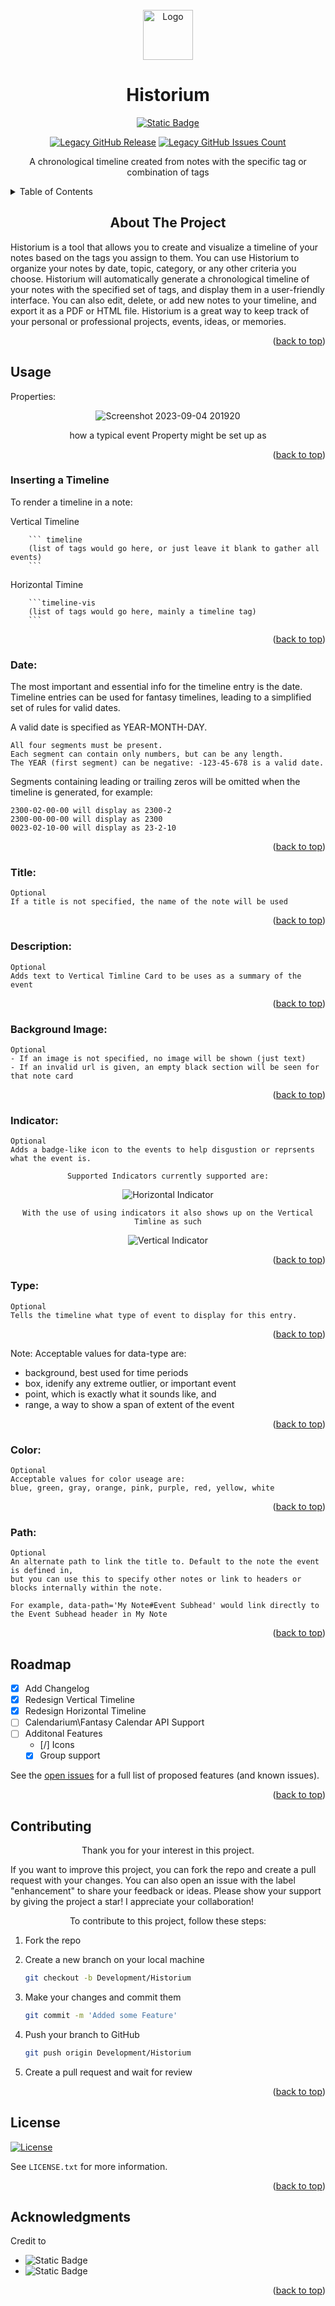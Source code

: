 <!-- PROJECT LOGO -->
<br />
<div align="center">
  <a href="https://github.com/othneildrew/Best-README-Template">
    <img src="https://github.com/ReconVirus/Historium/assets/43733760/b056ec5f-2423-49fd-88ef-3354d63dc88f" alt="Logo" width="80" height="80">
  </a>
  <h1 align="center">Historium</h1>
</div>

<div align="center">
<a href="https://github.com/Darakah/obsidian-timelines">
    <img alt="Static Badge" src="https://img.shields.io/badge/Darakah-Legacy%20Founder%20%26%20Creator-black?style=social&logo=github&link=https%3A%2F%2Fgithub.com%2FDarakah%2Fobsidian-timelines">
</a>

[![Legacy GitHub Release][Legacy GitHub Release-shield]][Legacy GitHub Release-URL]
[![Legacy GitHub Issues Count][Legacy GitHub Issues Count-shield]][Legacy GitHub Issues Count-URL]

</div>
<p align="center">A chronological timeline created from notes with the specific tag or combination of tags</p>
<!-- TABLE OF CONTENTS -->
<details>
  <summary>Table of Contents</summary>
  <ol>
    <li><a href="#about-the-project">About The Project</a></li>
    <li>
        <a href="#usage">Usage</a>
        <ul>
            <li><a href="#inserting-a-timeline">Inserting a Timeline</a></li>
            <li><a href="##dates">Dates</a></li>
            <li><a href="#titles">Titles</a></li>
            <li><a href="#description">Description</a></li>
            <li><a href="#backgroud-Image">Image</a></li>
            <li><a href="#types">Types</a></li>
            <li><a href="#color">Color</a></li>
            <li><a href="#path">Path</a></li>
        </ul>
    </li>
    <li><a href="#roadmap">Roadmap</a></li>
    <li><a href="#contributing">Contributing</a></li>
    <li><a href="#license">License</a></li>
    <li><a href="#acknowledgments">Acknowledgments</a></li>
  </ol>
</details>

<!-- ABOUT THE PROJECT -->
<h2 align="center"> About The Project</h2>
Historium is a tool that allows you to create and visualize a timeline of your notes based on the tags you assign to them. You can use Historium to organize your notes by date, topic, category, or any other criteria you choose. Historium will automatically generate a chronological timeline of your notes with the specified set of tags, and display them in a user-friendly interface. You can also edit, delete, or add new notes to your timeline, and export it as a PDF or HTML file. Historium is a great way to keep track of your personal or professional projects, events, ideas, or memories.
<p align="right">(<a href="#readme-top">back to top</a>)</p>

<!-- USAGE -->

## Usage

Properties:

<div align="center">

![Screenshot 2023-09-04 201920](https://github.com/ReconVirus/Historium/assets/43733760/b40473b2-186e-4896-b493-0e3e7d679f49)

how a typical event Property might be set up as

</div>
<p align="right">(<a href="#readme-top">back to top</a>)</p>

### Inserting a Timeline

To render a timeline in a note:

Vertical Timeline

````ssh
    ``` timeline
    (list of tags would go here, or just leave it blank to gather all events)
    ```
````

Horizontal Timine

````ssh
    ```timeline-vis
    (list of tags would go here, mainly a timeline tag)
    ```
````

<p align="right">(<a href="#readme-top">back to top</a>)</p>

### Date:

The most important and essential info for the timeline entry is the date. Timeline entries can be used for fantasy timelines, leading to a simplified set of rules for valid dates.

A valid date is specified as YEAR-MONTH-DAY.

    All four segments must be present.
    Each segment can contain only numbers, but can be any length.
    The YEAR (first segment) can be negative: -123-45-678 is a valid date.

Segments containing leading or trailing zeros will be omitted when the timeline is generated, for example:

    2300-02-00-00 will display as 2300-2
    2300-00-00-00 will display as 2300
    0023-02-10-00 will display as 23-2-10

<p align="right">(<a href="#readme-top">back to top</a>)</p>

### Title:

    Optional
    If a title is not specified, the name of the note will be used

<p align="right">(<a href="#readme-top">back to top</a>)</p>

### Description:

    Optional
    Adds text to Vertical Timline Card to be uses as a summary of the event

<p align="right">(<a href="#readme-top">back to top</a>)</p>

### Background Image:

    Optional
    - If an image is not specified, no image will be shown (just text)
    - If an invalid url is given, an empty black section will be seen for that note card

<p align="right">(<a href="#readme-top">back to top</a>)</p>

### Indicator:

    Optional
    Adds a badge-like icon to the events to help disgustion or reprsents what the event is.

<div align="center">

    Supported Indicators currently supported are:

![Horizontal Indicator](https://github.com/ReconVirus/Historium/assets/43733760/95e98a9f-9229-4ea9-bfa9-8f1d6eab076a)

    With the use of using indicators it also shows up on the Vertical Timline as such

![Vertical Indicator](https://github.com/ReconVirus/Historium/assets/43733760/265bd951-f99f-4fc5-a9c7-952e16bf00e8)

</div>
<p align="right">(<a href="#readme-top">back to top</a>)</p>

### Type:

    Optional
    Tells the timeline what type of event to display for this entry.

<p align="right">(<a href="#readme-top">back to top</a>)</p>

Note: Acceptable values for data-type are:

-   background, best used for time periods
-   box, idenify any extreme outlier, or important event
-   point, which is exactly what it sounds like, and
-   range, a way to show a span of extent of the event
<p align="right">(<a href="#readme-top">back to top</a>)</p>

### Color:

    Optional
    Acceptable values for color useage are:
    blue, green, gray, orange, pink, purple, red, yellow, white

<p align="right">(<a href="#readme-top">back to top</a>)</p>

### Path:

    Optional
    An alternate path to link the title to. Default to the note the event is defined in,
    but you can use this to specify other notes or link to headers or blocks internally within the note.

    For example, data-path='My Note#Event Subhead' would link directly to the Event Subhead header in My Note

<p align="right">(<a href="#readme-top">back to top</a>)</p>

<!-- ROADMAP -->

## Roadmap

-   [x] Add Changelog
-   [x] Redesign Vertical Timeline
-   [x] Redesign Horizontal Timeline
-   [ ] Calendarium\Fantasy Calendar API Support
-   [ ] Additonal Features
    -   [/] Icons
    -   [x] Group support

See the [open issues]() for a full list of proposed features (and known issues).

<p align="right">(<a href="#readme-top">back to top</a>)</p>

<!-- CONTRIBUTING -->

## Contributing

<p align="center">Thank you for your interest in this project.</p>

If you want to improve this project, you can fork the repo and create a pull request with your changes. You can also open an issue with the label "enhancement" to share your feedback or ideas.
Please show your support by giving the project a star! I appreciate your collaboration!

<p align="center">To contribute to this project, follow these steps:</p>

1. Fork the repo
2. Create a new branch on your local machine

    ```sh
    git checkout -b Development/Historium
    ```

3. Make your changes and commit them

    ```sh
    git commit -m 'Added some Feature'
    ```

4. Push your branch to GitHub

    ```sh
    git push origin Development/Historium
    ```

5. Create a pull request and wait for review
 <p align="right">(<a href="#readme-top">back to top</a>)</p>

<!-- LICENSE -->

## License

[![License][License-shield]][License-URL]

See `LICENSE.txt` for more information.

<p align="right">(<a href="#readme-top">back to top</a>)</p>

<!-- ACKNOWLEDGMENTS -->

## Acknowledgments

Credit to

-   <img alt="Static Badge" src="https://img.shields.io/badge/Shields.io-For%20the%20awesome%20bagdes-green?style=for-the-badge&link=https%3A%2F%2Fshields.io%2F">
-   <img alt="Static Badge" src="https://img.shields.io/badge/Obsidian-v1.4.5-%237C3AED?style=for-the-badge&logo=obsidian&logoColor=%237C3AED&labelColor=%23000000&link=https%3A%2F%2Fobsidian.md%2F">
    <p align="right">(<a href="#readme-top">back to top</a>)</p>

<!-- MARKDOWN LINKS & IMAGES -->

[License-shield]: https://img.shields.io/badge/license-WTFPL-white?link=http%3A%2F%2Fwww.wtfpl.net%2F
[License-URL]: http://www.wtfpl.net
[Legacy GitHub Issues Count-shield]: https://img.shields.io/github/issues/Darakah/obsidian-timelines?logo=github&label=Legacy%20Issues&labelColor=%23181717&link=https%3A%2F%2Fgithub.com%2FDarakah%2Fobsidian-timelines%2Fissues
[Legacy GitHub Issues Count-URL]: https://github.com/Darakah/obsidian-timelines/issues
[Legacy GitHub Release-shield]: https://img.shields.io/github/v/release/Darakah/obsidian-timelines?logo=github&label=Last%20Legacy%20Release&labelColor=%23181717&color=red&link=https%3A%2F%2Fgithub.com%2FDarakah%2Fobsidian-timelines%2Freleases
[Legacy GitHub Release-URL]: https://github.com/Darakah/obsidian-timelines
